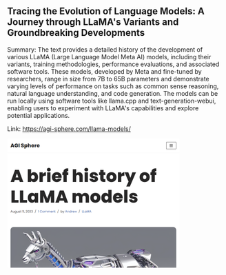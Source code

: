 ## Tracing the Evolution of Language Models: A Journey through LLaMA's Variants and Groundbreaking Developments
Summary: The text provides a detailed history of the development of various LLaMA (Large Language Model Meta AI) models, including their variants, training methodologies, performance evaluations, and associated software tools. These models, developed by Meta and fine-tuned by researchers, range in size from 7B to 65B parameters and demonstrate varying levels of performance on tasks such as common sense reasoning, natural language understanding, and code generation. The models can be run locally using software tools like llama.cpp and text-generation-webui, enabling users to experiment with LLaMA's capabilities and explore potential applications.

Link: https://agi-sphere.com/llama-models/

<img src="/img/eb577ff3-0342-4e52-8641-85578e278ea1.png" width="400" />
<br/><br/>
